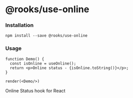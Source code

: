 # @rooks/use-online

### Installation

```
npm install --save @rooks/use-online
```

### Usage

```react
function Demo() {
  const isOnline = useOnline();
  return <p>Online status - {isOnline.toString()}</p>;
}

render(<Demo/>)
```

Online Status hook for React
